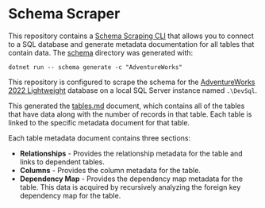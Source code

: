 # Schema Scraper

This repository contains a [Schema Scraping CLI](./src) that allows you to connect to a SQL database and generate metadata documentation for all tables that contain data. The [schema](./schema) directory was generated with:

```pwsh
dotnet run -- schema generate -c "AdventureWorks"
```

This repository is configured to scrape the schema for the [AdventureWorks 2022 Lightweight](https://learn.microsoft.com/en-us/sql/samples/adventureworks-install-configure?view=sql-server-ver16&tabs=ssms) database on a local SQL Server instance named `.\DevSql`. 

This generated the [tables.md](./schema/tables.md) document, which contains all of the tables that have data along with the number of records in that table. Each table is linked to the specific metadata document for that table.

Each table metadata document contains three sections:
* **Relationships** - Provides the relationship metadata for the table and links to dependent tables.
* **Columns** - Provides the column metadata for the table.
* **Dependency Map** - Provides the dependency map metadata for the table. This data is acquired by recursively analyzing the foreign key dependency map for the table.